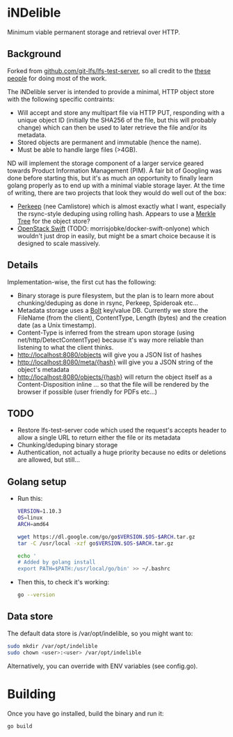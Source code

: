 # iNDelible

Minimum viable permanent storage and retrieval over HTTP.

## Background

Forked from [github.com/git-lfs/lfs-test-server](https://github.com/git-lfs/lfs-test-server), so all credit to the [these people](https://github.com/git-lfs/lfs-test-server/graphs/contributors) for doing most of the work.

The iNDelible server is intended to provide a minimal, HTTP object store with the following specific contraints:
- Will accept and store any multipart file via HTTP PUT, responding with a unique object ID (initially the SHA256 of the file, but this will probably change) which can then be used to later retrieve the file and/or its metadata.
- Stored objects are permanent and immutable (hence the name).
- Must be able to handle large files (>4GB).

ND will implement the storage component of a larger service geared towards Product Information Management (PIM). A fair bit of Googling was done before starting this, but it's as much an opportunity to finally learn golang properly as to end up with a minimal viable storage layer. At the time of writing, there are two projects that look they would do well out of the box:
- [Perkeep](https://perkeep.org/) (nee Camlistore) which is almost exactly what I want, especially the rsync-style deduping using rolling hash. Appears to use a [Merkle Tree](https://en.wikipedia.org/wiki/Merkle_tree) for the object store?
- [OpenStack Swift](https://wiki.openstack.org/wiki/Swift) (TODO: morrisjobke/docker-swift-onlyone) which wouldn't just drop in easily, but might be a smart choice because it is designed to scale massively.

## Details

Implementation-wise, the first cut has the following:
* Binary storage is pure filesystem, but the plan is to learn more about chunking/deduping as done in rsync, Perkeep, Spideroak etc...
* Metadata storage uses a [Bolt](https://github.com/boltdb/bolt) key/value DB. Currently we store the FileName (from the client), ContentType, Length (bytes) and the creation date (as a Unix timestamp).
* Content-Type is inferred from the stream upon storage (using net/http/DetectContentType) because it's way more reliable than listening to what the client thinks.
* [http://localhost:8080/objects]() will give you a JSON list of hashes
* [http://localhost:8080/meta/{hash}]() will give you a JSON string of the object's metadata
* [http://localhost:8080/objects/{hash}]() will return the object itself as a Content-Disposition inline ... so that the file will be rendered by the browser if possible (user friendly for PDFs etc...)

## TODO

* Restore lfs-test-server code which used the request's accepts header to allow a single URL to return either the file or its metadata
* Chunking/deduping binary storage
* Authentication, not actually a huge priority because no edits or deletions are allowed, but still...

## Golang setup
* Run this:
  ```bash
  VERSION=1.10.3
  OS=linux
  ARCH=amd64
  
  wget https://dl.google.com/go/go$VERSION.$OS-$ARCH.tar.gz
  tar -C /usr/local -xzf go$VERSION.$OS-$ARCH.tar.gz
  
  echo '
  # Added by golang install
  export PATH=$PATH:/usr/local/go/bin' >> ~/.bashrc
  ```
* Then this, to check it's working:
  ```bash
  go --version
  ```

## Data store
The default data store is /var/opt/indelible, so you might want to:
```bash
sudo mkdir /var/opt/indelible
sudo chown <user>:<user> /var/opt/indelible
```

Alternatively, you can override with ENV variables (see config.go).

# Building
Once you have go installed, build the binary and run it:
```bash
go build
```
